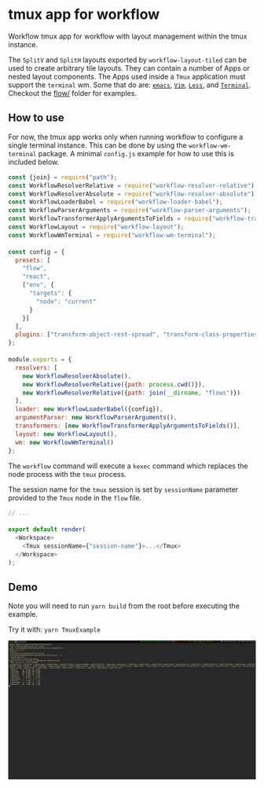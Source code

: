 # tmux app for workflow

Workflow tmux app for workflow with layout management within the tmux
instance.

The `SplitV` and `SplitH` layouts exported by `workflow-layout-tiled` can be used
to create arbitrary tile layouts. They can contain a number of Apps or nested
layout components. The Apps used inside a `Tmux` application must support
the `terminal` wm. Some that do are: [`emacs`](../workflow-app-emacs), 
[`Vim`](../workflow-app-vim), [`Less`](../workflow-app-less), and 
[`Terminal`](workflow-app-terminal).
Checkout the [flow/](flow) folder for examples.

## How to use

For now, the tmux app works only when running workflow to configure a single
terminal instance. This can be done by using the `workflow-wm-terminal` package. A minimal `config.js` example for how to use this is included below.


```js
const {join} = require("path");
const WorkflowResolverRelative = require("workflow-resolver-relative");
const WorkflowResolverAbsolute = require("workflow-resolver-absolute");
const WorkflowLoaderBabel = require("workflow-loader-babel");
const WorkflowParserArguments = require("workflow-parser-arguments");
const WorkflowTransformerApplyArgumentsToFields = require("workflow-transformer-apply-arguments-to-fields");
const WorkflowLayout = require("workflow-layout");
const WorkflowWmTerminal = require("workflow-wm-terminal");

const config = {
  presets: [
    "flow",
    "react",
    ["env", {
      "targets": {
        "node": "current"
      }
    }]
  ],
  plugins: ["transform-object-rest-spread", "transform-class-properties"]
};

module.exports = {
  resolvers: [
    new WorkflowResolverAbsolute(),
    new WorkflowResolverRelative({path: process.cwd()}),
    new WorkflowResolverRelative({path: join(__dirname, "flows")})
  ],
  loader: new WorkflowLoaderBabel({config}),
  argumentParser: new WorkflowParserArguments(),
  transformers: [new WorkflowTransformerApplyArgumentsToFields()],
  layout: new WorkflowLayout(),
  wm: new WorkflowWmTerminal()
};

```

The `workflow` command will execute a `kexec` command which replaces the 
node process with the `tmux` process.

The session name for the `tmux` session is set by `sessionName` parameter provided to the `Tmux` node 
in the `flow` file. 

```js
// ...

export default render(
  <Workspace>
    <Tmux sessionName={"session-name"}>...</Tmux>
  </Workspace>
);


```


## Demo

Note you will need to run `yarn build` from the root before executing the example.

Try it with: `yarn TmuxExample`

![Demo](github/tmux.gif)

